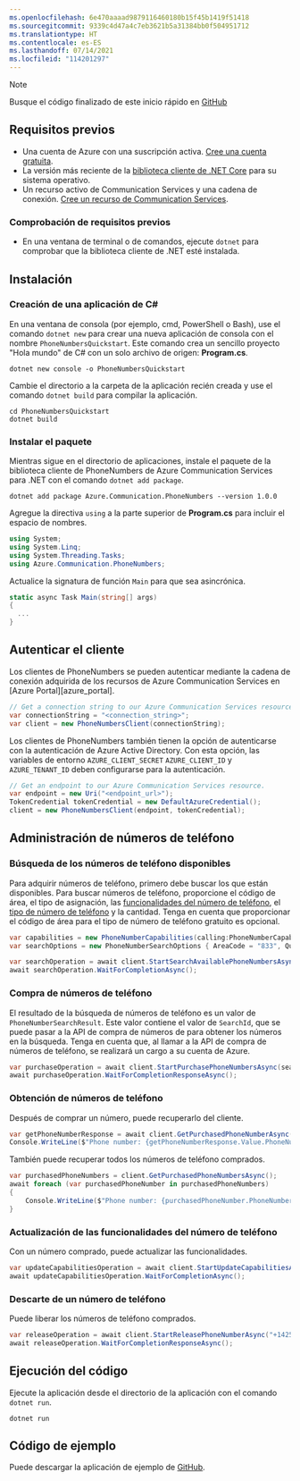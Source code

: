 ```yaml
---
ms.openlocfilehash: 6e470aaaad9879116460180b15f45b1419f51418
ms.sourcegitcommit: 9339c4d47a4c7eb3621b5a31384bb0f504951712
ms.translationtype: HT
ms.contentlocale: es-ES
ms.lasthandoff: 07/14/2021
ms.locfileid: "114201297"
---
```

> [!NOTE]
> Busque el código finalizado de este inicio rápido en [GitHub](https://github.com/Azure-Samples/communication-services-dotnet-quickstarts/tree/main/PhoneNumbers)

## <a name="prerequisites"></a>Requisitos previos

- Una cuenta de Azure con una suscripción activa. [Cree una cuenta gratuita](https://azure.microsoft.com/free/?WT.mc_id=A261C142F).
- La versión más reciente de la [biblioteca cliente de .NET Core](https://dotnet.microsoft.com/download/dotnet-core) para su sistema operativo.
- Un recurso activo de Communication Services y una cadena de conexión. [Cree un recurso de Communication Services](../../create-communication-resource.md).

### <a name="prerequisite-check"></a>Comprobación de requisitos previos

- En una ventana de terminal o de comandos, ejecute `dotnet` para comprobar que la biblioteca cliente de .NET esté instalada.

## <a name="setting-up"></a>Instalación

### <a name="create-a-new-c-application"></a>Creación de una aplicación de C#

En una ventana de consola (por ejemplo, cmd, PowerShell o Bash), use el comando `dotnet new` para crear una nueva aplicación de consola con el nombre `PhoneNumbersQuickstart`. Este comando crea un sencillo proyecto "Hola mundo" de C# con un solo archivo de origen: **Program.cs**.

```console
dotnet new console -o PhoneNumbersQuickstart
```

Cambie el directorio a la carpeta de la aplicación recién creada y use el comando `dotnet build` para compilar la aplicación.

```console
cd PhoneNumbersQuickstart
dotnet build
```

### <a name="install-the-package"></a>Instalar el paquete

Mientras sigue en el directorio de aplicaciones, instale el paquete de la biblioteca cliente de PhoneNumbers de Azure Communication Services para .NET con el comando `dotnet add package`.

```console
dotnet add package Azure.Communication.PhoneNumbers --version 1.0.0
```

Agregue la directiva `using` a la parte superior de **Program.cs** para incluir el espacio de nombres.

```csharp
using System;
using System.Linq;
using System.Threading.Tasks;
using Azure.Communication.PhoneNumbers;
```

Actualice la signatura de función `Main` para que sea asincrónica.

```csharp
static async Task Main(string[] args)
{
  ...
}
```

## <a name="authenticate-the-client"></a>Autenticar el cliente

Los clientes de PhoneNumbers se pueden autenticar mediante la cadena de conexión adquirida de los recursos de Azure Communication Services en [Azure Portal][azure_portal].

```csharp
// Get a connection string to our Azure Communication Services resource.
var connectionString = "<connection_string>";
var client = new PhoneNumbersClient(connectionString);
```

Los clientes de PhoneNumbers también tienen la opción de autenticarse con la autenticación de Azure Active Directory. Con esta opción, las variables de entorno `AZURE_CLIENT_SECRET` `AZURE_CLIENT_ID` y `AZURE_TENANT_ID` deben configurarse para la autenticación.

```csharp
// Get an endpoint to our Azure Communication Services resource.
var endpoint = new Uri("<endpoint_url>");
TokenCredential tokenCredential = new DefaultAzureCredential();
client = new PhoneNumbersClient(endpoint, tokenCredential);
```

## <a name="manage-phone-numbers"></a>Administración de números de teléfono

### <a name="search-for-available-phone-numbers"></a>Búsqueda de los números de teléfono disponibles

Para adquirir números de teléfono, primero debe buscar los que están disponibles. Para buscar números de teléfono, proporcione el código de área, el tipo de asignación, las [funcionalidades del número de teléfono](../../../concepts/telephony-sms/plan-solution.md#phone-number-capabilities-in-azure-communication-services), el [tipo de número de teléfono](../../../concepts/telephony-sms/plan-solution.md#phone-number-types-in-azure-communication-services) y la cantidad. Tenga en cuenta que proporcionar el código de área para el tipo de número de teléfono gratuito es opcional.

```csharp
var capabilities = new PhoneNumberCapabilities(calling:PhoneNumberCapabilityType.None, sms:PhoneNumberCapabilityType.Outbound);
var searchOptions = new PhoneNumberSearchOptions { AreaCode = "833", Quantity = 1 };

var searchOperation = await client.StartSearchAvailablePhoneNumbersAsync("US", PhoneNumberType.TollFree, PhoneNumberAssignmentType.Application, capabilities, searchOptions);
await searchOperation.WaitForCompletionAsync();
```

### <a name="purchase-phone-numbers"></a>Compra de números de teléfono

El resultado de la búsqueda de números de teléfono es un valor de `PhoneNumberSearchResult`. Este valor contiene el valor de `SearchId`, que se puede pasar a la API de compra de números de para obtener los números en la búsqueda. Tenga en cuenta que, al llamar a la API de compra de números de teléfono, se realizará un cargo a su cuenta de Azure.

```csharp
var purchaseOperation = await client.StartPurchasePhoneNumbersAsync(searchOperation.Value.SearchId);
await purchaseOperation.WaitForCompletionResponseAsync();
```

### <a name="get-phone-numbers"></a>Obtención de números de teléfono

Después de comprar un número, puede recuperarlo del cliente.
```csharp
var getPhoneNumberResponse = await client.GetPurchasedPhoneNumberAsync("+14255550123");
Console.WriteLine($"Phone number: {getPhoneNumberResponse.Value.PhoneNumber}, country code: {getPhoneNumberResponse.Value.CountryCode}");
```

También puede recuperar todos los números de teléfono comprados.
``` csharp
var purchasedPhoneNumbers = client.GetPurchasedPhoneNumbersAsync();
await foreach (var purchasedPhoneNumber in purchasedPhoneNumbers)
{
    Console.WriteLine($"Phone number: {purchasedPhoneNumber.PhoneNumber}, country code: {purchasedPhoneNumber.CountryCode}");
}
```

### <a name="update-phone-number-capabilities"></a>Actualización de las funcionalidades del número de teléfono

Con un número comprado, puede actualizar las funcionalidades.

````csharp
var updateCapabilitiesOperation = await client.StartUpdateCapabilitiesAsync("+14255550123", calling: PhoneNumberCapabilityType.Outbound, sms: PhoneNumberCapabilityType.InboundOutbound);
await updateCapabilitiesOperation.WaitForCompletionAsync();
````


### <a name="release-phone-number"></a>Descarte de un número de teléfono

Puede liberar los números de teléfono comprados.

````csharp
var releaseOperation = await client.StartReleasePhoneNumberAsync("+14255550123");
await releaseOperation.WaitForCompletionResponseAsync();
````

## <a name="run-the-code"></a>Ejecución del código

Ejecute la aplicación desde el directorio de la aplicación con el comando `dotnet run`.

```console
dotnet run
```

## <a name="sample-code"></a>Código de ejemplo

Puede descargar la aplicación de ejemplo de [GitHub](https://github.com/Azure-Samples/communication-services-dotnet-quickstarts/tree/main/PhoneNumbers).
